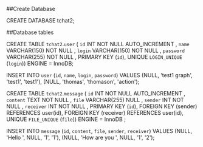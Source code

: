##Create Database

CREATE DATABASE tchat2;

##Database tables

CREATE TABLE `tchat2`.`user` 
( `id` INT NOT NULL AUTO_INCREMENT ,
 `name` VARCHAR(150) NOT NULL ,
 `login` VARCHAR(150) NOT NULL ,
 `password` VARCHAR(255) NOT NULL ,
 PRIMARY KEY (`id`),
 UNIQUE `LOGIN_UNIQUE` (`login`)) 
ENGINE = InnoDB;

INSERT INTO `user` (`id`, `name`, `login`, `password`) 
VALUES (NULL, 'test1 graph', 'test1', 'test1'), 
(NULL, 'thomas', 'thomason', 'action');



CREATE TABLE `tchat2`.`message` 
( `id` INT NOT NULL AUTO_INCREMENT ,
 `content` TEXT NOT NULL ,
 `file` VARCHAR(255) NULL ,
 `sender` INT NOT NULL ,
 `receiver` INT NOT NULL ,
 PRIMARY KEY (`id`),
 FOREIGN KEY (sender) REFERENCES user(id),
 FOREIGN KEY (receiver) REFERENCES user(id),
 UNIQUE `FILE_UNIQUE` (`file`))
 ENGINE = InnoDB ;

INSERT INTO `message` (`id`, `content`, `file`, `sender`, `receiver`)
 VALUES (NULL, 'Hello ', NULL, '1', '1'), 
(NULL, 'How are you ', NULL, '1', '2');

